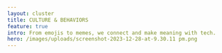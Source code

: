```yaml
---
layout: cluster
title: CULTURE & BEHAVIORS
feature: true
intro: From emojis to memes, we connect and make meaning with tech.
hero: /images/uploads/screenshot-2023-12-28-at-9.30.11 pm.png
---
```

